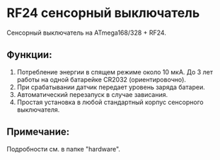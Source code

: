 # RF24 сенсорный выключатель
Сенсорный выключатель на ATmega168/328 + RF24.

## Функции:

1. Потребление энергии в спящем режиме около 10 мкА. До 3 лет работы на одной батарейке CR2032 (ориентировочно).
2. При срабатывании датчик передает уровень заряда батареи.
3. Автоматический перезапуск в случае зависания.
4. Простая установка в любой стандартный корпус сенсорного выключателя.

## Примечание:

Подробности см. в папке "hardware".